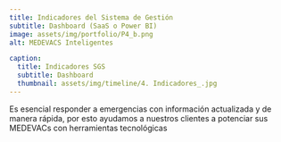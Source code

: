 ```yaml
---
title: Indicadores del Sistema de Gestión
subtitle: Dashboard (SaaS o Power BI)
image: assets/img/portfolio/P4_b.png
alt: MEDEVACS Inteligentes 

caption:
  title: Indicadores SGS
  subtitle: Dashboard 
  thumbnail: assets/img/timeline/4. Indicadores_.jpg
---
```

Es esencial responder a emergencias con información actualizada y de manera rápida, por esto ayudamos a nuestros clientes a potenciar sus MEDEVACs con herramientas tecnológicas

